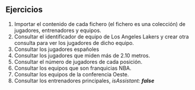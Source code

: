 ## Ejercicios

1. Importar el contenido de cada fichero (el fichero es una colección) de jugadores, entrenadores y equipos.
2. Consultar el identificador de equipo de Los Angeles Lakers y crear otra consulta para ver los jugadores de dicho equipo.
3. Consultar los jugadores españoles
4. Consultar los jugadores que miden más de 2.10 metros.
5. Consultar el número de jugadores de cada posición.
6. Consultar los equipos que son franquicias NBA.
7. Consultar los equipos de la conferencia Oeste.
8. Consultar los entrenadores principales, *isAssistant: __false__*